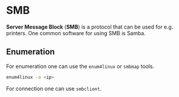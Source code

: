 # SMB

**Server Message Block** (**SMB**) is a protocol that can be used for e.g.
printers. One common software for using SMB is Samba.

## Enumeration

For enumeration one can use the `enum4linux` or `smbmap` tools.

```sh
enum4linux -a <ip>
```

For connection one can use `smbclient`.
